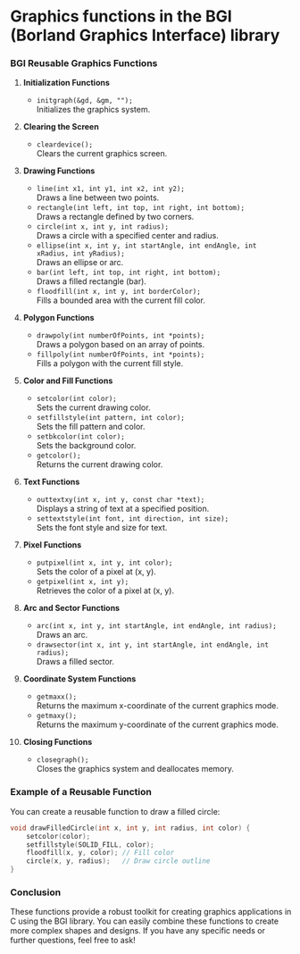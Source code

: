# Graphics functions in the BGI (Borland Graphics Interface) library
### BGI Reusable Graphics Functions

1. **Initialization Functions**
   - `initgraph(&gd, &gm, "");`  
     Initializes the graphics system.

2. **Clearing the Screen**
   - `cleardevice();`  
     Clears the current graphics screen.

3. **Drawing Functions**
   - `line(int x1, int y1, int x2, int y2);`  
     Draws a line between two points.
   - `rectangle(int left, int top, int right, int bottom);`  
     Draws a rectangle defined by two corners.
   - `circle(int x, int y, int radius);`  
     Draws a circle with a specified center and radius.
   - `ellipse(int x, int y, int startAngle, int endAngle, int xRadius, int yRadius);`  
     Draws an ellipse or arc.
   - `bar(int left, int top, int right, int bottom);`  
     Draws a filled rectangle (bar).
   - `floodfill(int x, int y, int borderColor);`  
     Fills a bounded area with the current fill color.

4. **Polygon Functions**
   - `drawpoly(int numberOfPoints, int *points);`  
     Draws a polygon based on an array of points.
   - `fillpoly(int numberOfPoints, int *points);`  
     Fills a polygon with the current fill style.

5. **Color and Fill Functions**
   - `setcolor(int color);`  
     Sets the current drawing color.
   - `setfillstyle(int pattern, int color);`  
     Sets the fill pattern and color.
   - `setbkcolor(int color);`  
     Sets the background color.
   - `getcolor();`  
     Returns the current drawing color.

6. **Text Functions**
   - `outtextxy(int x, int y, const char *text);`  
     Displays a string of text at a specified position.
   - `settextstyle(int font, int direction, int size);`  
     Sets the font style and size for text.

7. **Pixel Functions**
   - `putpixel(int x, int y, int color);`  
     Sets the color of a pixel at (x, y).
   - `getpixel(int x, int y);`  
     Retrieves the color of a pixel at (x, y).

8. **Arc and Sector Functions**
   - `arc(int x, int y, int startAngle, int endAngle, int radius);`  
     Draws an arc.
   - `drawsector(int x, int y, int startAngle, int endAngle, int radius);`  
     Draws a filled sector.

9. **Coordinate System Functions**
   - `getmaxx();`  
     Returns the maximum x-coordinate of the current graphics mode.
   - `getmaxy();`  
     Returns the maximum y-coordinate of the current graphics mode.

10. **Closing Functions**
    - `closegraph();`  
      Closes the graphics system and deallocates memory.

### Example of a Reusable Function

You can create a reusable function to draw a filled circle:

```c
void drawFilledCircle(int x, int y, int radius, int color) {
    setcolor(color);
    setfillstyle(SOLID_FILL, color);
    floodfill(x, y, color); // Fill color
    circle(x, y, radius);   // Draw circle outline
}
```

### Conclusion

These functions provide a robust toolkit for creating graphics applications in C using the BGI library. You can easily combine these functions to create more complex shapes and designs. If you have any specific needs or further questions, feel free to ask!